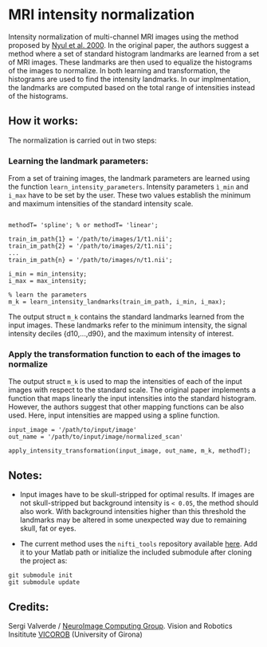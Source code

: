 # MRI intensity normalization

Intensity normalization of multi-channel MRI images using the method proposed by [Nyul et al. 2000](http://ieeexplore.ieee.org/lpdocs/epic03/wrapper.htm?arnumber=836373).
In the original paper, the authors suggest a method where a set of standard histogram landmarks are learned from a set of MRI images. These landmarks are then used to equalize the histograms of the images to normalize. In both learning and transformation, the histograms are used to find the intensity landmarks. In our implmentation, the landmarks are computed based on the total range of intensities instead of the histograms. 

## How it works:

The normalization is carried out in two steps:

### Learning the landmark parameters:

From a set of training images, the landmark parameters are learned using the function `learn_intensity_parameters`. Intensity parameters `ì_min` and  `i_max` have to be set by the user. These two values establish the minimum and maximum intensities of the standard intensity scale.

```

methodT= 'spline'; % or methodT= 'linear';

train_im_path{1} = '/path/to/images/1/t1.nii';
train_im_path{2} = '/path/to/images/2/t1.nii';
...
train_im_path{n} = '/path/to/images/n/t1.nii';

i_min = min_intensity;
i_max = max_intensity;

% learn the parameters
m_k = learn_intensity_landmarks(train_im_path, i_min, i_max);
```

The output struct `m_k` contains the standard landmarks learned from the input images. These landmarks refer to the minimum intensity, the signal intensity deciles {d10,...,d90},  and the maximum intensity of interest.  

	
### Apply the transformation function to each of the images to normalize

The output struct `m_k` is used to map the intensities of each of the input images with respect to the standard scale. The original paper implements a function that maps linearly the input intensities into the standard histogram. However, the authors suggest that other mapping functions can be also used. Here, input intensities are mapped using a spline function.

```
input_image = '/path/to/input/image'
out_name = '/path/to/input/image/normalized_scan'

apply_intensity_transformation(input_image, out_name, m_k, methodT);
```

## Notes:

+ Input images have to be skull-stripped for optimal results. If images are not skull-stripped but background intensity is `< 0.05`, the method should also work. With background intensities higher than this threshold the landmarks may be altered in some unexpected way due to remaining skull, fat or eyes.  

+ The current method uses the `nifti_tools` repository available [here](https://github.com/sergivalverde/nifti_tools). Add it to your Matlab path or initialize the included submodule after cloning the project as:

```
git submodule init
git submodule update
```


## Credits:

Sergi Valverde / [NeuroImage Computing Group](http://atc.udg.edu/nic/index.html). Vision and Robotics Insititute [VICOROB](http://vicorob.udg.edu) 
(University of Girona)
